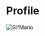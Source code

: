# Profile

![GifMario](https://user-images.githubusercontent.com/80214030/205843454-3021e3fc-9525-4f52-bd43-c52e5c0e3da8.gif)
